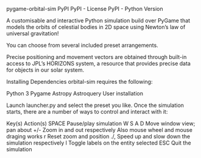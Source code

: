 pygame-orbital-sim
PyPI PyPI - License PyPI - Python Version

A customisable and interactive Python simulation build over PyGame that models the orbits of celestial bodies in 2D space using Newton’s law of universal gravitation!

You can choose from several included preset arrangements.

Precise positioning and movement vectors are obtained through built-in access to JPL’s HORIZONS system, a resource that provides precise data for objects in our solar system.

Installing
Dependencies
orbital-sim requires the following:

Python 3
Pygame
Astropy
Astroquery
User installation

Launch launcher.py and select the preset you like.
Once the simulation starts, there are a number of ways to control and interact with it:

Key(s)	Action(s)
SPACE	Pause/play simulation
W S A D	Move window view; pan about
+/-	Zoom in and out respectively
Also mouse wheel and mouse draging works
r	Reset zoom and position
./,	Speed up and slow down the simulation respectively
l	Toggle labels on the entity selected
ESC	Quit the simulation